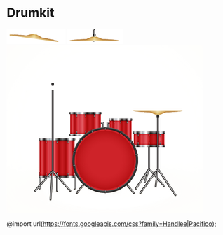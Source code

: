 # Drumkit

<img id="crash-ride" class="crash-cymbal" src="https://raw.githubusercontent.com/ArunMichaelDsouza/javascript-30-course/master/src/01-javascript-drum-kit/img/crash.png" alt="Crash cymbal">

<img id="hihat-top" class="hihat-top-cymbal" src="https://raw.githubusercontent.com/ArunMichaelDsouza/javascript-30-course/master/src/01-javascript-drum-kit/img/hihat-top.png" alt="Hi Hat cymbal">

<img class="drum-kit" src="https://raw.githubusercontent.com/ArunMichaelDsouza/javascript-30-course/master/src/01-javascript-drum-kit/img/drum-kit.png" alt="Drum Kit" />

<audio data-key="74" src="https://raw.githubusercontent.com/ArunMichaelDsouza/javascript-30-course/master/src/01-javascript-drum-kit/sounds/snare.wav"></audio>
<audio data-key="66" src="https://raw.githubusercontent.com/ArunMichaelDsouza/javascript-30-course/master/src/01-javascript-drum-kit/sounds/kick.wav"></audio>
<audio data-key="86" src="https://raw.githubusercontent.com/ArunMichaelDsouza/javascript-30-course/master/src/01-javascript-drum-kit/sounds/kick.wav"></audio>
<audio data-key="72" src="https://raw.githubusercontent.com/ArunMichaelDsouza/javascript-30-course/master/src/01-javascript-drum-kit/sounds/tom-high.wav"></audio>
<audio data-key="71" src="https://raw.githubusercontent.com/ArunMichaelDsouza/javascript-30-course/master/src/01-javascript-drum-kit/sounds/tom-mid.wav"></audio>
<audio data-key="70" src="https://raw.githubusercontent.com/ArunMichaelDsouza/javascript-30-course/master/src/01-javascript-drum-kit/sounds/tom-low.wav"></audio>
<audio data-key="69" src="https://raw.githubusercontent.com/ArunMichaelDsouza/javascript-30-course/master/src/01-javascript-drum-kit/sounds/crash.wav"></audio>
<audio data-key="82" src="https://raw.githubusercontent.com/ArunMichaelDsouza/javascript-30-course/master/src/01-javascript-drum-kit/sounds/ride.wav"></audio>
<audio data-key="73" src="https://raw.githubusercontent.com/ArunMichaelDsouza/javascript-30-course/master/src/01-javascript-drum-kit/sounds/hihat-open.wav"></audio>
<audio data-key="75" src="https://raw.githubusercontent.com/ArunMichaelDsouza/javascript-30-course/master/src/01-javascript-drum-kit/sounds/hihat-close.wav"></audio>

@import url(https://fonts.googleapis.com/css?family=Handlee|Pacifico);
